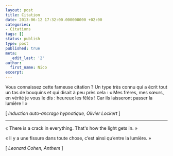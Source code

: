 ```yaml
---
layout: post
title: Citation
date: 2013-06-12 17:32:00.000000000 +02:00
categories:
- Citations
tags: []
status: publish
type: post
published: true
meta:
  _edit_last: '2'
author:
  first_name: Nico
excerpt:
---
```

<p>Vous connaissez cette fameuse citation ? Un type très connu qui a écrit tout un tas de bouquins et qui disait à peu près cela : « Mes frères, mes sœurs, en vérité je vous le dis : heureux les fêlés ! Car ils laisseront passer la lumière ! »</p>
<p>[ <em>Induction auto-ancrage hypnotique, Olivier Lockert</em> ]</p>
<hr />
<p>« There is a crack in everything. That's how the light gets in. »</p>
<p>« Il y a une fissure dans toute chose, c’est ainsi qu’entre la lumière. »</p>
<p>[ <em>Leonard Cohen, Anthem</em> ]</p>
<p>&nbsp;</p>
<p>&nbsp;</p>
